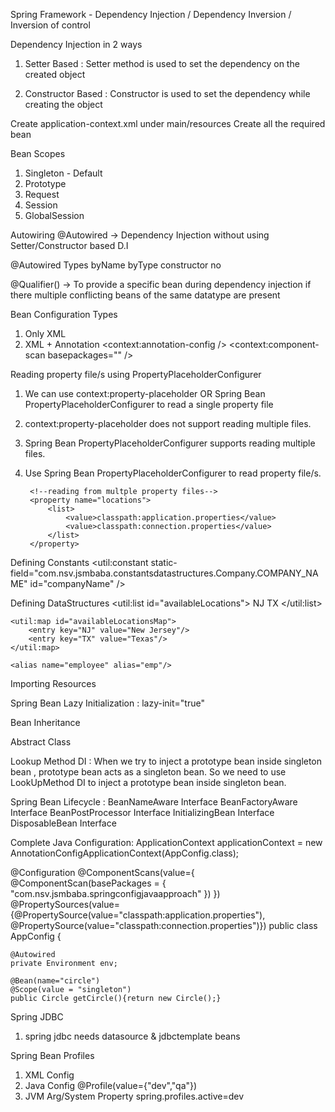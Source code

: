 Spring Framework - Dependency Injection / Dependency Inversion / Inversion of control

Dependency Injection in 2 ways
1. Setter Based : Setter method is used to set the dependency on the created object
    <bean class="com.nsv.jsmbaba.xmlapproach.Circle" id="circle" />
    <!--setter based dependency injection-->
    <bean class="com.nsv.jsmbaba.xmlapproach.ShapeCreator" id="shapeCreator">
        <property name="shape" ref="circle"/>
    </bean>

2. Constructor Based : Constructor is used to set the dependency while creating the object
    <!--constructor based dependency injection-->
    <bean class="com.nsv.jsmbaba.xmlapproach.ShapeCreator" id="shapeCreator">
        <constructor-arg name="shape" ref="circle" />
    </bean>

Create application-context.xml under main/resources
Create all the required bean
    <bean class="com.nsv.jsmbaba.xmlapproach.Circle" id="circle" />
    <!--setter based dependency injection-->
    <bean class="com.nsv.jsmbaba.xmlapproach.ShapeCreator" id="shapeCreator">
        <property name="shape" ref="circle"/>
    </bean>
    <!--constructor based dependency injection-->
    <bean class="com.nsv.jsmbaba.xmlapproach.ShapeCreator" id="shapeCreator">
        <constructor-arg name="shape" ref="circle" />
    </bean>
  
Bean Scopes
1. Singleton - Default
2. Prototype
3. Request
4. Session
5. GlobalSession
    
Autowiring
@Autowired -> Dependency Injection without using Setter/Constructor based D.I

@Autowired Types
byName
byType
constructor
no

@Qualifier() -> To provide a specific bean during dependency injection if there multiple conflicting beans of the same datatype are present


Bean Configuration Types
1. Only XML
2. XML + Annotation
    <context:annotation-config />
    <context:component-scan basepackages="" />
        
Reading property file/s using PropertyPlaceholderConfigurer
1. We can use context:property-placeholder OR Spring Bean PropertyPlaceholderConfigurer to read a single property file
2. context:property-placeholder does not support reading multiple files.
3. Spring Bean PropertyPlaceholderConfigurer supports reading multiple files.
4. Use Spring Bean PropertyPlaceholderConfigurer to read property file/s.

    <bean class="org.springframework.beans.factory.config.PropertyPlaceholderConfigurer">
        <!--Reading from a single property file-->
        <!--<property name="location" value="classpath:application.properties"/>-->

        <!--reading from multple property files-->
        <property name="locations">
            <list>
                <value>classpath:application.properties</value>
                <value>classpath:connection.properties</value>
            </list>
        </property>
    </bean>
    
    <bean class="com.nsv.jsmbaba.readingpropertyfile.Author" id="author">
        <property name="title" value="${title}" />
        <property name="connectionUrl" value="${connection.url}" />
    </bean>
    
Defining Constants
    <!--constants-->
    <util:constant static-field="com.nsv.jsmbaba.constantsdatastructures.Company.COMPANY_NAME" id="companyName" />

Defining DataStructures
    <!--datastructures-->
    <util:list id="availableLocations">
        <value>NJ</value>
        <value>TX</value>
    </util:list>

    <util:map id="availableLocationsMap">
        <entry key="NJ" value="New Jersey"/>
        <entry key="TX" value="Texas"/>
    </util:map>

    <alias name="employee" alias="emp"/>

        
Importing Resources
    <!--import resource-->
    <import resource="application-context.xml" />
    <import resource="beanwiring.xml" />
    
Spring Bean Lazy Initialization : lazy-init="true"
    <bean class="com.nsv.jsmbaba.readingpropertyfile.Author" id="author" lazy-init="true" />
    
Bean Inheritance
<bean class="com.nsv.jsmbaba.inheritance.Contractor" id="contractor" parent="person" />

Abstract Class
<bean class="com.nsv.jsmbaba.inheritance.Contractor" id="Person" abstract="true" />

Lookup Method DI : When we try to inject a prototype bean inside singleton bean , prototype bean acts as a singleton bean. So we need to use LookUpMethod DI to inject a prototype bean inside singleton bean.

Spring Bean Lifecycle :
BeanNameAware Interface
BeanFactoryAware Interface
BeanPostProcessor Interface
InitializingBean Interface
DisposableBean Interface

Complete Java Configuration:
        ApplicationContext applicationContext = new AnnotationConfigApplicationContext(AppConfig.class);
        
@Configuration
@ComponentScans(value={
        @ComponentScan(basePackages = {
                "com.nsv.jsmbaba.springconfigjavaapproach"
        })
})
@PropertySources(value={@PropertySource(value="classpath:application.properties"),
                        @PropertySource(value="classpath:connection.properties")})
public class AppConfig {

    @Autowired
    private Environment env;

    @Bean(name="circle")
    @Scope(value = "singleton")
    public Circle getCircle(){return new Circle();}


Spring JDBC
1. spring jdbc needs datasource & jdbctemplate beans

Spring Bean Profiles
1. XML Config
    <beans profile="prod">
        <bean class="org.springframework.jdbc.datasource.DriverManagerDataSource" id="dataSource">
2. Java Config
    @Profile(value={"dev","qa"})        
3. JVM Arg/System Property
spring.profiles.active=dev
